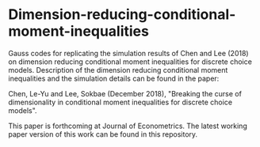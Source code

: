 # Dimension-reducing-conditional-moment-inequalities
Gauss codes for replicating the simulation results of Chen and Lee (2018) on dimension reducing conditional moment inequalities for discrete choice models. Description of the dimension reducing conditional moment inequalities and the simulation details can be found in the paper:

Chen, Le-Yu and Lee, Sokbae (December 2018), "Breaking the curse of dimensionality in conditional moment inequalities for discrete choice models".

This paper is forthcoming at Journal of Econometrics. The latest working paper version of this work can be found in this repository.
